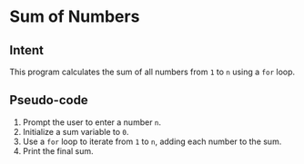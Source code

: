 # Sum of Numbers

## Intent
This program calculates the sum of all numbers from `1` to `n` using a `for` loop.

## Pseudo-code
1. Prompt the user to enter a number `n`.
2. Initialize a sum variable to `0`.
3. Use a `for` loop to iterate from `1` to `n`, adding each number to the sum.
4. Print the final sum.
